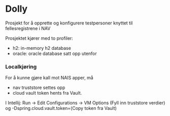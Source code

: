 # Dolly
Prosjekt for å opprette og konfigurere testpersoner knyttet til fellesregistrene i NAV

Prosjektet kjører med to profiler:

- h2: in-memory h2 database
- oracle: oracle database satt opp utenfor


### Localkjøring
For å kunne gjøre kall mot NAIS apper, må 
- nav truststore settes opp
- cloud vault token hents fra Vault.

I Intellij: Run -> Edit Configurations -> VM Options (Fyll inn truststore verdier) 
og -Dspring.cloud.vault.token=(Copy token fra Vault)
